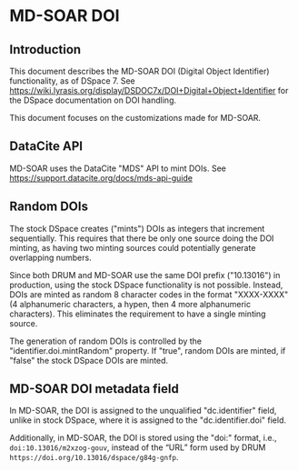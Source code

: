 # MD-SOAR DOI

## Introduction

This document describes the MD-SOAR DOI (Digital Object Identifier)
functionality, as of DSpace 7. See
<https://wiki.lyrasis.org/display/DSDOC7x/DOI+Digital+Object+Identifier>
for the DSpace documentation on DOI handling.

This document focuses on the customizations made for MD-SOAR.

## DataCite API

MD-SOAR uses the DataCite "MDS" API to mint DOIs. See
<https://support.datacite.org/docs/mds-api-guide>

## Random DOIs

The stock DSpace creates ("mints") DOIs as integers that increment
sequentially. This requires that there be only one source doing the DOI minting,
as having two minting sources could potentially generate overlapping numbers.

Since both DRUM and MD-SOAR use the same DOI prefix ("10.13016") in production,
using the stock DSpace functionality is not possible. Instead, DOIs are minted
as random 8 character codes in the format "XXXX-XXXX" (4 alphanumeric
characters, a hypen, then 4 more alphanumeric characters). This eliminates the
requirement to have a single minting source.

The generation of random DOIs is controlled by the "identifier.doi.mintRandom"
property. If "true", random DOIs are minted, if "false" the stock DSpace DOIs
are minted.

## MD-SOAR DOI metadata field

In MD-SOAR, the DOI is assigned to the unqualified "dc.identifier" field, unlike
in stock DSpace, where it is assigned to the "dc.identifier.doi" field.

Additionally, in MD-SOAR, the DOI is stored using the "doi:" format,
i.e., `doi:10.13016/m2xzog-gouv`, instead of the “URL” form used by DRUM
`https://doi.org/10.13016/dspace/g84g-gnfp`.
